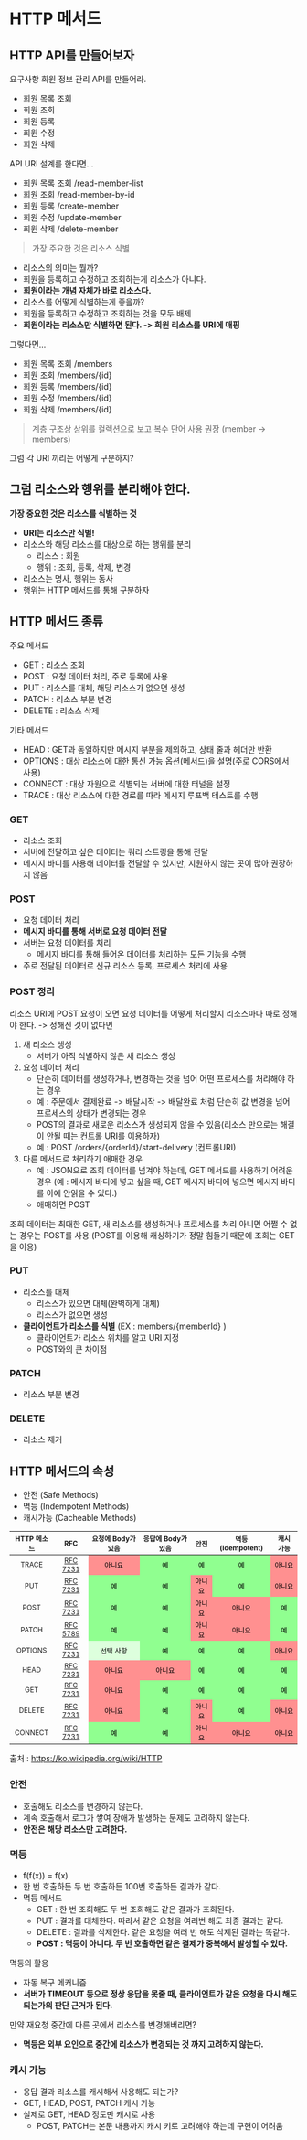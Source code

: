 # HTTP 메서드

## HTTP API를 만들어보자

요구사항
회원 정보 관리 API를 만들어라.

- 회원 목록 조회
- 회원 조회
- 회원 등록
- 회원 수정
- 회원 삭제

API URI 설계를 한다면...

- 회원 목록 조회
    /read-member-list
- 회원 조회
    /read-member-by-id
- 회원 등록
    /create-member
- 회원 수정
    /update-member
- 회원 삭제
    /delete-member

> 가장 주요한 것은 리소스 식별

- 리소스의 의미는 뭘까?
- 회원을 등록하고 수정하고 조회하는게 리소스가 아니다.
- **회원이라는 개념 자체가 바로 리소스다.**
- 리소스를 어떻게 식별하는게 좋을까? 
- 회원을 등록하고 수정하고 조회하는 것을 모두 배제
- **회원이라는 리소스만 식별하면 된다. -> 회원 리소스를 URI에 매핑**


그렇다면...

- 회원 목록 조회
    /members
- 회원 조회
    /members/{id}
- 회원 등록
    /members/{id}
- 회원 수정
    /members/{id}
- 회원 삭제
    /members/{id}

> 계층 구조상 상위를 컬렉션으로 보고 복수 단어 사용 권장 (member -> members)

그럼 각 URI 끼리는 어떻게 구분하지?

## 그럼 리소스와 행위를 분리해야 한다.

**가장 중요한 것은 리소스를 식별하는 것**

- **URI는 리소스만 식별!**
- 리소스와 해당 리소스를 대상으로 하는 행위를 분리
    - 리소스 : 회원
    - 행위 : 조회, 등록, 삭제, 변경
- 리소스는 명사, 행위는 동사
- 행위는 HTTP 메서드를 통해 구분하자

## HTTP 메서드 종류

주요 메서드

- GET : 리소스 조회
- POST : 요청 데이터 처리, 주로 등록에 사용
- PUT : 리소스를 대체, 해당 리소스가 없으면 생성
- PATCH : 리소스 부분 변경
- DELETE : 리소스 삭제

기타 메서드

- HEAD : GET과 동일하지만 메시지 부분을 제외하고, 상태 줄과 헤더만 반환
- OPTIONS : 대상 리소스에 대한 통신 가능 옵션(메서드)을 설명(주로 CORS에서 사용)
- CONNECT : 대상 자원으로 식별되는 서버에 대한 터널을 설정
- TRACE : 대상 리소스에 대한 경로를 따라 메시지 루프백 테스트를 수행

### GET

- 리소스 조회
- 서버에 전달하고 싶은 데이터는 쿼리 스트링을 통해 전달
- 메시지 바디를 사용해 데이터를 전달할 수 있지만, 지원하지 않는 곳이 많아 권장하지 않음

### POST

- 요청 데이터 처리
- **메시지 바디를 통해 서버로 요청 데이터 전달**
- 서버는 요청 데이터를 처리
  - 메시지 바디를 통해 들어온 데이터를 처리하는 모든 기능을 수행
- 주로 전달된 데이터로 신규 리소스 등록, 프로세스 처리에 사용

### POST 정리

리소스 URI에 POST 요청이 오면 요청 데이터를 어떻게 처리할지 리소스마다 따로 정해야 한다. -> 정해진 것이 없다면

1. 새 리소스 생성
   - 서버가 아직 식별하지 않은 새 리소스 생성
2. 요청 데이터 처리
   - 단순히 데이터를 생성하거나, 변경하는 것을 넘어 어떤 프로세스를 처리해야 하는 경우
   - 예 : 주문에서 결제완료 -> 배달시작 -> 배달완료 처럼 단순히 값 변경을 넘어 프로세스의 상태가 변경되는 경우
   - POST의 결과로 새로운 리소스가 생성되지 않을 수 있음(리소스 만으로는 해결이 안될 때는 컨트롤 URI를 이용하자)
   - 예 : POST /orders/{orderId}/start-delivery (컨트롤URI)
3. 다른 메서드로 처리하기 애매한 경우
   - 예 : JSON으로 조회 데이터를 넘겨야 하는데, GET 메서드를 사용하기 어려운 경우 (예 : 메시지 바디에 넣고 싶을 때, GET 메시지 바디에 넣으면 메시지 바디를 아예 안읽을 수 있다.)
   - 애매하면 POST

조회 데이터는 최대한 GET, 새 리소스를 생성하거나 프로세스를 처리 아니면 어쩔 수 없는 경우는 POST를 사용 (POST를 이용해 캐싱하기가 정말 힘들기 때문에 조회는 GET을 이용)

### PUT

- 리소스를 대체
  - 리소스가 있으면 대체(완벽하게 대체)
  - 리소스가 없으면 생성
- **클라이언트가 리소스를 식별** (EX : members/{memberId} ) 
  - 클라이언트가 리소스 위치를 알고 URI 지정
  - POST와의 큰 차이점

### PATCH

- 리소스 부분 변경

### DELETE

- 리소스 제거

## HTTP 메서드의 속성

- 안전 (Safe Methods)
- 멱등 (Indempotent Methods)
- 캐시가능 (Cacheable Methods)

<table class="wikitable sortable jquery-tablesorter" style="text-align: center; font-size: 85%; width: auto; table-layout: fixed;">
<thead><tr>
<th class="headerSort headerSortDown" tabindex="0" role="columnheader button" title="첫글자로 정렬">HTTP 메소드
</th>
<th class="headerSort" tabindex="0" role="columnheader button" title="오름차순 정렬">RFC
</th>
<th class="headerSort" tabindex="0" role="columnheader button" title="오름차순 정렬">요청에 Body가 있음
</th>
<th class="headerSort" tabindex="0" role="columnheader button" title="오름차순 정렬">응답에 Body가 있음
</th>
<th class="headerSort" tabindex="0" role="columnheader button" title="오름차순 정렬">안전
</th>
<th class="headerSort" tabindex="0" role="columnheader button" title="오름차순 정렬">멱등(Idempotent)
</th>
<th class="headerSort" tabindex="0" role="columnheader button" title="오름차순 정렬">캐시 가능
</th></tr></thead><tbody>
<tr>
<td>TRACE
</td>
<td><a class="external mw-magiclink-rfc" rel="nofollow" href="https://tools.ietf.org/html/rfc7231">RFC 7231</a>
</td>
<td style="background:#ff9090; color:black; vertical-align: middle; text-align: center;" class="table-no">아니요
</td>
<td style="background: #90ff90; color: black; vertical-align: middle; text-align: center;" class="table-yes">예
</td>
<td style="background: #90ff90; color: black; vertical-align: middle; text-align: center;" class="table-yes">예
</td>
<td style="background: #90ff90; color: black; vertical-align: middle; text-align: center;" class="table-yes">예
</td>
<td style="background:#ff9090; color:black; vertical-align: middle; text-align: center;" class="table-no">아니요
</td></tr><tr>
<td>PUT
</td>
<td><a class="external mw-magiclink-rfc" rel="nofollow" href="https://tools.ietf.org/html/rfc7231">RFC 7231</a>
</td>
<td style="background: #90ff90; color: black; vertical-align: middle; text-align: center;" class="table-yes">예
</td>
<td style="background: #90ff90; color: black; vertical-align: middle; text-align: center;" class="table-yes">예
</td>
<td style="background:#ff9090; color:black; vertical-align: middle; text-align: center;" class="table-no">아니요
</td>
<td style="background: #90ff90; color: black; vertical-align: middle; text-align: center;" class="table-yes">예
</td>
<td style="background:#ff9090; color:black; vertical-align: middle; text-align: center;" class="table-no">아니요
</td></tr><tr>
<td>POST
</td>
<td><a class="external mw-magiclink-rfc" rel="nofollow" href="https://tools.ietf.org/html/rfc7231">RFC 7231</a>
</td>
<td style="background: #90ff90; color: black; vertical-align: middle; text-align: center;" class="table-yes">예
</td>
<td style="background: #90ff90; color: black; vertical-align: middle; text-align: center;" class="table-yes">예
</td>
<td style="background:#ff9090; color:black; vertical-align: middle; text-align: center;" class="table-no">아니요
</td>
<td style="background:#ff9090; color:black; vertical-align: middle; text-align: center;" class="table-no">아니요
</td>
<td style="background: #90ff90; color: black; vertical-align: middle; text-align: center;" class="table-yes">예
</td></tr><tr>
<td>PATCH
</td>
<td><a class="external mw-magiclink-rfc" rel="nofollow" href="https://tools.ietf.org/html/rfc5789">RFC 5789</a>
</td>
<td style="background: #90ff90; color: black; vertical-align: middle; text-align: center;" class="table-yes">예
</td>
<td style="background: #90ff90; color: black; vertical-align: middle; text-align: center;" class="table-yes">예
</td>
<td style="background:#ff9090; color:black; vertical-align: middle; text-align: center;" class="table-no">아니요
</td>
<td style="background:#ff9090; color:black; vertical-align: middle; text-align: center;" class="table-no">아니요
</td>
<td style="background: #90ff90; color: black; vertical-align: middle; text-align: center;" class="table-yes">예
</td></tr><tr>
<td>OPTIONS
</td>
<td><a class="external mw-magiclink-rfc" rel="nofollow" href="https://tools.ietf.org/html/rfc7231">RFC 7231</a>
</td>
<td style="background: #ddffdd; color: black; vertical-align: middle; text-align: center;">선택 사항
</td>
<td style="background: #90ff90; color: black; vertical-align: middle; text-align: center;" class="table-yes">예
</td>
<td style="background: #90ff90; color: black; vertical-align: middle; text-align: center;" class="table-yes">예
</td>
<td style="background: #90ff90; color: black; vertical-align: middle; text-align: center;" class="table-yes">예
</td>
<td style="background:#ff9090; color:black; vertical-align: middle; text-align: center;" class="table-no">아니요
</td></tr><tr>
<td>HEAD
</td>
<td><a class="external mw-magiclink-rfc" rel="nofollow" href="https://tools.ietf.org/html/rfc7231">RFC 7231</a>
</td>
<td style="background:#ff9090; color:black; vertical-align: middle; text-align: center;" class="table-no">아니요
</td>
<td style="background:#ff9090; color:black; vertical-align: middle; text-align: center;" class="table-no">아니요
</td>
<td style="background: #90ff90; color: black; vertical-align: middle; text-align: center;" class="table-yes">예
</td>
<td style="background: #90ff90; color: black; vertical-align: middle; text-align: center;" class="table-yes">예
</td>
<td style="background: #90ff90; color: black; vertical-align: middle; text-align: center;" class="table-yes">예
</td></tr><tr>
<td>GET
</td>
<td><a class="external mw-magiclink-rfc" rel="nofollow" href="https://tools.ietf.org/html/rfc7231">RFC 7231</a>
</td>
<td style="background:#ff9090; color:black; vertical-align: middle; text-align: center;" class="table-no">아니요
</td>
<td style="background: #90ff90; color: black; vertical-align: middle; text-align: center;" class="table-yes">예
</td>
<td style="background: #90ff90; color: black; vertical-align: middle; text-align: center;" class="table-yes">예
</td>
<td style="background: #90ff90; color: black; vertical-align: middle; text-align: center;" class="table-yes">예
</td>
<td style="background: #90ff90; color: black; vertical-align: middle; text-align: center;" class="table-yes">예
</td></tr><tr>
<td>DELETE
</td>
<td><a class="external mw-magiclink-rfc" rel="nofollow" href="https://tools.ietf.org/html/rfc7231">RFC 7231</a>
</td>
<td style="background:#ff9090; color:black; vertical-align: middle; text-align: center;" class="table-no">아니요
</td>
<td style="background: #90ff90; color: black; vertical-align: middle; text-align: center;" class="table-yes">예
</td>
<td style="background:#ff9090; color:black; vertical-align: middle; text-align: center;" class="table-no">아니요
</td>
<td style="background: #90ff90; color: black; vertical-align: middle; text-align: center;" class="table-yes">예
</td>
<td style="background:#ff9090; color:black; vertical-align: middle; text-align: center;" class="table-no">아니요
</td></tr><tr>
<td>CONNECT
</td>
<td><a class="external mw-magiclink-rfc" rel="nofollow" href="https://tools.ietf.org/html/rfc7231">RFC 7231</a>
</td>
<td style="background: #90ff90; color: black; vertical-align: middle; text-align: center;" class="table-yes">예
</td>
<td style="background: #90ff90; color: black; vertical-align: middle; text-align: center;" class="table-yes">예
</td>
<td style="background:#ff9090; color:black; vertical-align: middle; text-align: center;" class="table-no">아니요
</td>
<td style="background:#ff9090; color:black; vertical-align: middle; text-align: center;" class="table-no">아니요
</td>
<td style="background:#ff9090; color:black; vertical-align: middle; text-align: center;" class="table-no">아니요
</td></tr></tbody><tfoot></tfoot></table>

출처 : https://ko.wikipedia.org/wiki/HTTP


### 안전

- 호출해도 리소스를 변경하지 않는다.
- 계속 호출해서 로그가 쌓여 장애가 발생하는 문제도 고려하지 않는다.
- **안전은 해당 리소스만 고려한다.**

### 멱등

- f(f(x)) = f(x)
- 한 번 호출하든 두 번 호출하든 100번 호출하든 결과가 같다.
- 멱등 메서드
  - GET : 한 번 조회해도 두 번 조회해도 같은 결과가 조회된다.
  - PUT : 결과를 대체한다. 따라서 같은 요청을 여러번 해도 최종 결과는 같다.
  - DELETE : 결과를 삭제한다. 같은 요청을 여러 번 해도 삭제된 결과는 똑같다.
  - **POST : 멱등이 아니다. 두 번 호출하면 같은 결제가 중복해서 발생할 수 있다.**

멱등의 활용

- 자동 복구 메커니즘
- **서버가 TIMEOUT 등으로 정상 응답을 못줄 때, 클라이언트가 같은 요청을 다시 해도 되는가의 판단 근거가 된다.**

만약 재요청 중간에 다른 곳에서 리소스를 변경해버리면?

- **멱등은 외부 요인으로 중간에 리소스가 변경되는 것 까지 고려하지 않는다.**

### 캐시 가능

- 응답 결과 리소스를 캐시해서 사용해도 되는가?
- GET, HEAD, POST, PATCH 캐시 가능
- 실제로 GET, HEAD 정도만 캐시로 사용
  - POST, PATCH는 본문 내용까지 캐시 키로 고려해야 하는데 구현이 어려움
  
